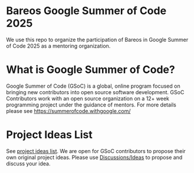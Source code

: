 # Bareos Google Summer of Code 2025
We use this repo to organize the participation of Bareos in Google Summer of Code 2025 as a mentoring organization.

# What is Google Summer of Code?
Google Summer of Code (GSoC) is a global, online program focused on bringing new contributors into open source software development.
GSoC Contributors work with an open source organization on a 12+ week programming project under the guidance of mentors.
For more details please see https://summerofcode.withgoogle.com/

# Project Ideas List
See [project ideas list](ProjectIdeasList.md).
We are open for GSoC contributors to propose their own original project ideas.
Please use [Discussions/Ideas](https://github.com/bareos/GSoC2025/discussions/categories/ideas) to propose and discuss your idea.

